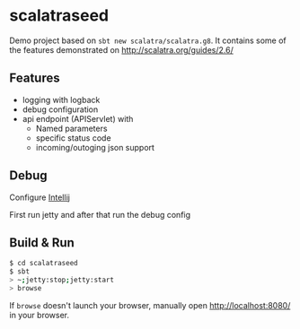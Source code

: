 # scalatraseed #

Demo project based on `sbt new scalatra/scalatra.g8`. It contains some of the features demonstrated on http://scalatra.org/guides/2.6/

## Features
* logging with logback
* debug configuration
* api endpoint (APIServlet) with
  * Named parameters
  * specific status code
  * incoming/outoging json support

## Debug
Configure [Intellij](http://scalatra.org/getting-started/ide-support.html#intellij-idea)

First run jetty and after that run the debug config 


## Build & Run ##

```sh
$ cd scalatraseed
$ sbt
> ~;jetty:stop;jetty:start
> browse
```

If `browse` doesn't launch your browser, manually open [http://localhost:8080/](http://localhost:8080/) in your browser.
